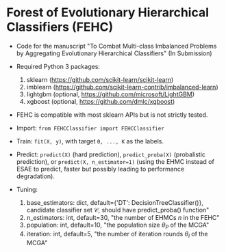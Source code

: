 # Forest of Evolutionary Hierarchical Classifiers (FEHC)

* Code for the manuscript "To Combat Multi-class Imbalanced Problems by Aggregating Evolutionary Hierarchical Classifiers" (In Submission)

* Required Python 3 packages: 
    1. sklearn (https://github.com/scikit-learn/scikit-learn)
    2. imblearn (https://github.com/scikit-learn-contrib/imbalanced-learn)
    3. lightgbm (optional, https://github.com/microsoft/LightGBM)
    4. xgboost (optional, https://github.com/dmlc/xgboost)

* FEHC is compatible with most sklearn APIs but is not strictly tested.

* Import: `from FEHCClassifier import FEHCClassifier`

* Train: `fit(X, y)`, with target `0, ..., K` as the labels.

* Predict: `predict(X)` (hard prediction), `predict_proba(X)` (probalistic prediction), or `predict(X, n_estimator=1)` (using the EHMC instead of ESAE to predict, faster but possibly leading to performance degradation).

* Tuning: 
    1. base_estimators: dict, default={'DT': DecisionTreeClassifier()}, candidate classifier set $\mathcal{C}$, should have predict_proba() function"
    2. n_estimators: int, default=30, "the number of EHMCs $n$ in the FEHC"
    3. population: int, default=10, "the population size $\theta_P$ of the MCGA"
    4. iteration: int, default=5, "the number of iteration rounds $\theta_I$ of the MCGA"
